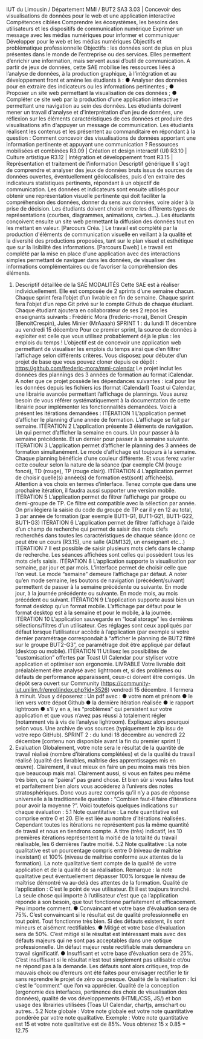 IUT du Limousin / Département MMI / BUT2
SA3 3.03 | Concevoir des visualisations de données
pour le web et une application interactive
Compétences ciblées
Comprendre les écosystèmes, les besoins des utilisateurs et les dispositifs de communication numérique
Exprimer un message avec les médias numériques pour informer et communiquer
Développer pour le web et les médias numériques
Objectifs et problématique professionnelle
Objectifs : les données sont de plus en plus présentes dans le monde de l’entreprise ou des services.
Elles permettent d’enrichir une information, mais servent aussi d’outil de communication.
A partir de jeux de données, cette SAE mobilise les ressources liées à l’analyse de données, à la
production graphique, à l’intégration et au développement front et amène les étudiants à :
● Analyser des données pour en extraire des indicateurs ou les informations pertinentes ;
● Proposer un site web permettant la visualisation de ces données ;
● Compléter ce site web par la production d'une application interactive permettant une navigation
au sein des données.
Les étudiants doivent mener un travail d'analyse et d'interprétation d'un jeu de données, une réflexion
sur les éléments caractéristiques de ces données et produire des visualisations afin d'appuyer un
message de communication. Les étudiants réalisent les contenus et les présentent au commanditaire en
répondant à la question : Comment concevoir des visualisations de données apportant une information
pertinente et appuyant une communication ?
Ressources mobilisées et combinées
R3.09 | Création et design interactif (UI)
R3.10 | Culture artistique
R3.12 | Intégration et développement front
R3.15 | Représentation et traitement de l'information
Descriptif générique
Il s'agit de comprendre et analyser des jeux de données bruts issus de sources de données ouvertes,
éventuellement géolocalisées, puis d'en extraire des indicateurs statistiques pertinents, répondant à un
objectif de communication.
Les données et indicateurs sont ensuite utilisés pour obtenir une représentation visuelle pertinente qui
doit faciliter la compréhension des données, donner du sens aux données, voire aider à la prise de
décision.
Les étudiants doivent choisir entre les différents types de représentations (courbes, diagrammes,
animations, cartes…).
Les étudiants conçoivent ensuite un site web permettant la diffusion des données tout en les mettant en
valeur.
[Parcours Créa. ] Le travail est complété par la production d'éléments de communication visuelle en
veillant à la qualité et la diversité des productions proposées, tant sur le plan visuel et esthétique que sur
la lisibilité des informations.
[Parcours Dweb] Le travail est complété par la mise en place d'une application avec des interactions
simples permettant de naviguer dans les données, de visualiser des informations complémentaires ou
de favoriser la compréhension des éléments.
1. Descriptif détaillée de la SAÉ
MODALITÉS
Cette SAE est à réaliser individuellement.
Elle est composée de 2 sprints d’une semaine chacun.
Chaque sprint fera l’objet d’un livrable en fin de semaine.
Chaque sprint fera l’objet d’un repo Git privé sur le compte Github de chaque étudiant.
Chaque étudiant ajoutera en collaborateur de ses 2 repos les enseignants suivants :
Frédéric Mora (frederic-mora), Benoit Crespin (BenoitCrespin), Jules Minier (MrAaaah)
SPRINT 1 : du lundi 11 décembre au vendredi 15 décembre
Pour ce premier sprint, la source de données à exploiter est celle que vous utilisez probablement déjà le
plus : les emplois du temps !
L’objectif est de concevoir une application web permettant de visualiser les emplois du temps ainsi que
d’en filtrer l’affichage selon différents critères. Vous disposez pour débuter d’un projet de base que vous
pouvez cloner depuis ce dépôt : https://github.com/frederic-mora/mmi-calendar
Le projet inclut les données des plannings des 3 années de formation au format iCalendar. A noter que
ce projet possède les dépendances suivantes :
ical pour lire les données depuis les fichiers ics (format iCalendarl)
Toast ui Calendar, une librairie avancée permettant l’affichage de plannings. Vous aurez besoin
de vous référer systématiquement à la documentation de cette librairie pour implémenter les
fonctionnalités demandées.
Voici à présent les itérations demandées :
ITÉRATION 1
L’application permet d’afficher le planning d’une année de formation. L’affichage se fait par semaine.
ITÉRATION 2
L’application présente 3 éléments de navigation. Un qui permet d’afficher la semaine en cours. Un pour
passer à la semaine précédente. Et un dernier pour passer à la semaine suivante.
ITÉRATION 3
L’application permet d’afficher le planning des 3 années de formation simultanément. Le mode
d’affichage est toujours à la semaine. Chaque planning bénéficie d’une couleur différente. Et vous ferez
varier cette couleur selon la nature de la séance (par exemple CM (rouge foncé), TD (rouge), TP (rouge
clair)).
ITÉRATION 4
L’application permet de choisir quelle(s) année(s) de formation est(sont) affichée(s). Attention à vos
choix en termes d’interface. Tenez compte que dans une prochaine itération, il faudra aussi supporter
une version mobile.
ITÉRATION 5
L’application permet de filtrer l’affichage par groupe ou demi-groupe de TP. Ce filtre est compatible avec
la sélection par année. On privilégiera la saisie du code du groupe de TP car il y en 12 au total, 3 par
année de formation (par exemple BUT1-G1, BUT1-G21, BUT1-G22, BUT1-G3)
ITÉRATION 6
L’application permet de filtrer l’affichage à l’aide d’un champ de recherche qui permet de saisir des mots
clefs recherchés dans toutes les caractéristiques de chaque séance (donc ce peut être un cours (R3.15),
une salle (ADM132), un enseignant etc…)
ITÉRATION 7
Il est possible de saisir plusieurs mots clefs dans le champ de recherche. Les séances affichées sont
celles qui possèdent tous les mots clefs saisis.
ITÉRATION 8
L’application supporte la visualisation par semaine, par jour et par mois. L’interface permet de choisir
celle que l’on veut. Le mode “semaine” demeure l’affichage par défaut. A noter qu’en mode semaine, les
boutons de navigation (précédent/suivant) permettent de passer à la semaine précédente ou suivante.
En mode jour, à la journée précédente ou suivante. En mode mois, au mois précédent ou suivant.
ITÉRATION 9
L’application supporte aussi bien un format desktop qu’un format mobile. L’affichage par défaut pour le
format desktop est à la semaine et pour le mobile, à la journée.
ITÉRATION 10
L’application sauvegarde en “local storage” les dernières sélections/filtres d’un utilisateur. Ces réglages
sont ceux appliqués par défaut lorsque l’utilisateur accède à l’application (par exemple si votre dernier
paramétrage correspondait à “afficher le planning de BUT2 filtré sur le groupe BUT2-G3”, ce
paramétrage doit être appliqué par défaut (desktop ou mobile).
ITÉRATION 11
Utilisez les possibilités de “customisation” offertes par Toast UI Calendar pour styliser votre application et
optimiser son ergonomie.
LIVRABLE
Votre livrable doit préalablement être analysé avec lightroom et, si des problèmes ou défauts de
performance apparaissent, ceux-ci doivent être corrigés.
Un dépôt sera ouvert sur Community (https://community-iut.unilim.fr/enrol/index.php?id=3526) vendredi
15 décembre. Il fermera à minuit. Vous y déposerez :
Un pdf avec :
● votre nom et prénom
● le lien vers votre dépot Github
● la dernière itération réalisée
● le rapport lightroom
● s'il y en a, les “problèmes” qui persistent sur votre application et que vous n’avez pas
réussi à totalement régler (notamment vis à vis de l’analyse lightroom). Expliquez alors
pourquoi selon vous.
Une archive de vos sources (typiquement le zip issu de votre repo GitHub).
SPRINT 2 : du lundi 18 décembre au vendredi 22 décembre
[contenu non disponible avant la fin du premier sprint !]
2. Evaluation
Globalement, votre note sera le résultat de la quantité de travail réalisé (nombre d’itérations
complétées) et de la qualité du travail réalisé (qualité des livrables, maîtrise des apprentissages mis
en œuvre).
Clairement, il vaut mieux en faire un peu moins mais très bien que beaucoup mais mal. Clairement
aussi, si vous en faites peu même très bien, ça ne “paiera” pas grand chose. Et bien sûr si vous
faites tout et parfaitement bien alors vous accéderez à l’univers des notes stratosphériques.
Donc vous aurez compris qu’il n’y a pas de réponse universelle à la traditionnelle question :
“Combien faut-il faire d’itérations pour avoir la moyenne ?”. Voici toutefois quelques indications sur
chaque évaluation :
5.1 Note quantitative :
La note quantitative est comprise entre 0 et 20. Elle est liée au nombre d’itérations réalisées.
Cependant toutes les itérations ne représentent pas la même quantité de travail et nous en
tiendrons compte. A titre (très) indicatif, les 10 premières itérations représentent la moitié de la
totalité du travail réalisable, les 6 dernières l’autre moitié.
5.2 Note qualitative :
La note qualitative est un pourcentage compris entre 0 (niveau de maîtrise inexistant) et 100%
(niveau de maîtrise conforme aux attentes de la formation). La note qualitative tient compte de la
qualité de votre application et de la qualité de sa réalisation.
Remarque : la note qualitative peut éventuellement dépasser 100% lorsque le niveau de maîtrise démontré va
au-delà des attentes de la formation.
Qualité de l’application :
C’est le point de vue utilisateur. Et il est toujours tranché. La seule chose qui importe à l’utilisateur
c’est que ça l’application réponde à son besoin, que tout fonctionne parfaitement et efficacement.
Peu importe comment.
● Convaincant et votre base d’évaluation sera de 75%.
C’est convaincant si le résultat est de qualité professionnelle en tout point. Tout fonctionne très bien.
Si des défauts existent, ils sont mineurs et aisément rectifiables.
● Mitigé et votre base d’évaluation sera de 50%.
C’est mitigé si le résultat est intéressant mais avec des défauts majeurs qui ne sont pas acceptables
dans une optique professionnelle. Un défaut majeur reste rectifiable mais demandera un travail
significatif.
● Insuffisant et votre base d’évaluation sera de 25%.
C’est insuffisant si le résultat n’est tout simplement pas utilisable et/ou ne répond pas à la demande.
Les défauts sont alors critiques, trop de mauvais choix ou d’erreurs ont été faites pour envisager
rectifier le tir sans reprendre le projet de zéro ou presque.
Qualité de la réalisation :
Ici c’est le “comment” que l’on va apprécier. Qualité de la conception (ergonomie des interfaces,
pertinence des choix de visualisation des données), qualité de vos développements (HTML/CSS,
JS/) et bon usage des librairies utilisées (Toas UI Calendar, chartjs, amschart ou autres..
5.2 Note globale :
Votre note globale est votre note quantitative pondérée par votre note qualitative.
Exemple :
Votre note quantitative est 15 et votre note qualitative est de 85%. Vous obtenez 15 x 0.85 = 12.75
